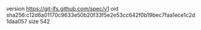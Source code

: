 version https://git-lfs.github.com/spec/v1
oid sha256:c12d6a01170c9633e50b20f33f5e2e53cc642f0b19bec7faa1ece1c2d1daa057
size 542
